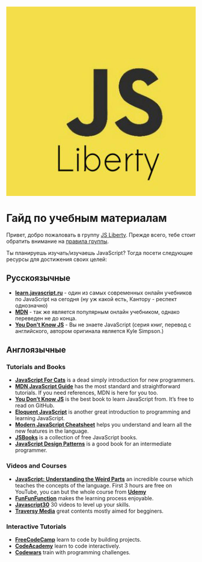 ![](/logo.jpg)

# Гайд по учебным материалам

Привет, добро пожаловать в группу [JS Liberty](https://t.me/js_lib).
Прежде всего, тебе стоит обратить внимание на [правила группы](https://github.com/JS-Liberty/rules).

Ты планируешь изучать/изучаешь JavaScript? Тогда посети следующие ресурсы для достижения своих целей:

## Русскоязычные

- **[learn.javascript.ru](https://learn.javascript.ru)** - один из самых современных онлайн учебников по JavaScript на сегодня (ну уж какой есть, Кантору - респект однозначно)
- **[MDN](http://developer.mozilla.org/ru/)** - так же является популярным онлайн учебником, однако переведен не до конца.
- **[You Don't Know JS](https://github.com/azat-io/you-dont-know-js-ru)** - Вы не знаете JavaScript (серия книг, перевод с английского, автором оригинала является Kyle Simpson.)

## Англоязычные

### Tutorials and Books

- **[JavaScript For Cats](http://jsforcats.com/)** is a dead simply introduction for new programmers.
- **[MDN JavaScript Guide](https://developer.mozilla.org/docs/Web/JavaScript/Guide)** has the most standard and straightforward tutorials. If you need references, MDN is here for you too.
- **[You Don’t Know JS](https://github.com/getify/You-Dont-Know-JS)** is the best book to learn JavaScript from. It’s free to read on GitHub.
- **[Eloquent JavaScript](http://eloquentjavascript.net/)** is another great introduction to programming and learning JavaScript.
- **[Modern JavaScript Cheatsheet](https://github.com/mbeaudru/modern-js-cheatsheet)** helps you understand and learn all the new features in the language.
- **[JSBooks](http://jsbooks.revolunet.com/)** is a collection of free JavaScript books.
- **[JavaScript Design Patterns](http://shichuan.github.io/javascript-patterns/)** is a good book for an intermediate programmer.

### Videos and Courses

- **[JavaScript: Understanding the Weird Parts](https://www.youtube.com/watch?v=Bv_5Zv5c-Ts)** an incredible course which teaches the concepts of the language. First 3 hours are free on YouTube, you can but the whole course from **[Udemy](https://www.udemy.com/understand-javascript)**
- **[FunFunFunction](https://www.youtube.com/channel/UCO1cgjhGzsSYb1rsB4bFe4Q)** makes the learning process enjoyable.
- **[Javascript30](https://javascript30.com/)** 30 videos to level up your skills.
- **[Traversy Media](https://www.youtube.com/user/TechGuyWeb)** great contents mostly aimed for begginers.

### Interactive Tutorials

- **[FreeCodeCamp](https://www.freecodecamp.org/)** learn to code by building projects.
- **[CodeAcademy](https://www.codecademy.com/)** learn to code interactively.
- **[Codewars](https://www.codewars.com/)** train with programming challenges.
